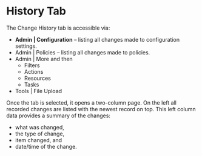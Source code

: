 [title]: # (History Tab)
[tags]: # (user interface,console,overview)
[priority]: # (2110)
# History Tab

The Change History tab is accessible via:

* __Admin | Configuration__ – listing all changes made to configuration settings.
* Admin | Policies – listing all changes made to policies.
* Admin | More and then
  * Filters
  * Actions
  * Resources
  * Tasks
* Tools | File Upload

Once the tab is selected, it opens a two-column page. On the left all recorded changes are listed with the newest record on top. This left column data provides a summary of the changes:

* what was changed,
* the type of change,
* item changed, and
* date/time of the change.
